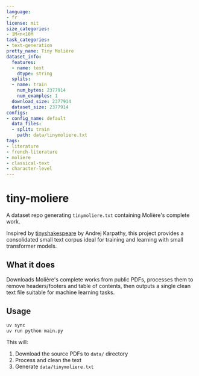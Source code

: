 ```yaml
---
language:
- fr
license: mit
size_categories:
- 1M<n<10M
task_categories:
- text-generation
pretty_name: Tiny Molière
dataset_info:
  features:
  - name: text
    dtype: string
  splits:
  - name: train
    num_bytes: 2377914
    num_examples: 1
  download_size: 2377914
  dataset_size: 2377914
configs:
- config_name: default
  data_files:
  - split: train
    path: data/tinymoliere.txt
tags:
- literature
- french-literature
- moliere
- classical-text
- character-level
---
```

# tiny-moliere

A dataset repo generating `tinymoliere.txt` containing Molière's complete work.

Inspired by [tinyshakespeare](https://github.com/karpathy/char-rnn/blob/master/data/tinyshakespeare/input.txt) by Andrej Karpathy, this project provides a consolidated small text corpus ideal for training and learning with small transformer models.

## What it does

Downloads Molière's complete works from public PDFs, processes them to remove headers/footers and table of contents, then outputs a single clean text file suitable for machine learning tasks.

## Usage

```bash
uv sync
uv run python main.py
```

This will:
1. Download the source PDFs to `data/` directory
2. Process and clean the text
3. Generate `data/tinymoliere.txt`
